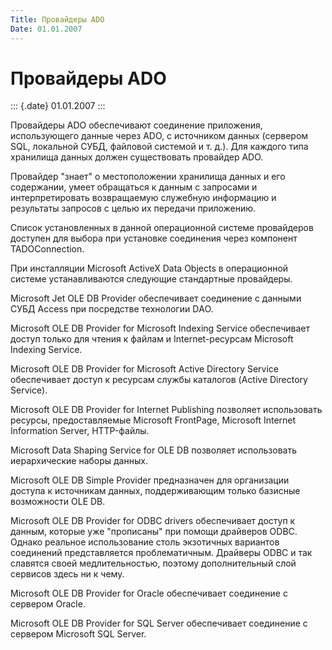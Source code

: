 ```yaml
---
Title: Провайдеры ADO
Date: 01.01.2007
---
```



Провайдеры ADO
==============

::: {.date}
01.01.2007
:::

Провайдеры ADO обеспечивают соединение приложения, использующего данные
через ADO, с источником данных (сервером SQL, локальной СУБД, файловой
системой и т. д.). Для каждого типа хранилища данных должен существовать
провайдер ADO.

Провайдер "знает" о местоположении хранилища данных и его содержании,
умеет обращаться к данным с запросами и интерпретировать возвращаемую
служебную информацию и результаты запросов с целью их передачи
приложению.

Список установленных в данной операционной системе провайдеров доступен
для выбора при установке соединения через компонент TADOConnection.

При инсталляции Microsoft ActiveX Data Objects в операционной системе
устанавливаются следующие стандартные провайдеры.

Microsoft Jet OLE DB Provider обеспечивает соединение с данными СУБД
Access при посредстве технологии DАО.

Microsoft OLE DB Provider for Microsoft Indexing Service обеспечивает
доступ только для чтения к файлам и Internet-ресурсам Microsoft Indexing
Service.

Microsoft OLE DB Provider for Microsoft Active Directory Service
обеспечивает доступ к ресурсам службы каталогов (Active Directory
Service).

Microsoft OLE DB Provider for Internet Publishing позволяет использовать
ресурсы, предоставляемые Microsoft FrontPage, Microsoft Internet
Information Server, HTTP-файлы.

Microsoft Data Shaping Service for OLE DB позволяет использовать
иерархические наборы данных.

Microsoft OLE DB Simple Provider предназначен для организации доступа к
источникам данных, поддерживающим только базисные возможности OLE DB.

Microsoft OLE DB Provider for ODBC drivers обеспечивает доступ к данным,
которые уже "прописаны" при помощи драйверов ODBC. Однако реальное
использование столь экзотичных вариантов соединений представляется
проблематичным. Драйверы ODBC и так славятся своей медлительностью,
поэтому дополнительный слой сервисов здесь ни к чему.

Microsoft OLE DB Provider for Oracle обеспечивает соединение с сервером
Oracle.

Microsoft OLE DB Provider for SQL Server обеспечивает соединение с
сервером Microsoft SQL Server.
